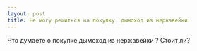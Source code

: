 ```yaml
---
layout: post 
title: Не могу решиться на покупку  дымоход из нержавейки 
--- 
```

Что думаете о покупке  дымоход из нержавейки ? Стоит ли?